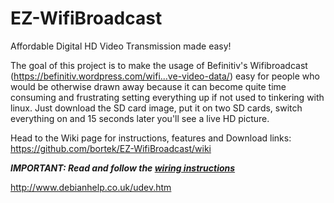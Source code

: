 # EZ-WifiBroadcast
Affordable Digital HD Video Transmission made easy!

The goal of this project is to make the usage of Befinitiv's Wifibroadcast (https://befinitiv.wordpress.com/wifi...ve-video-data/) easy for people who would be otherwise drawn away because it can become quite time consuming and frustrating setting everything up if not used to tinkering with linux. Just download the SD card image, put it on two SD cards, switch everything on and 15 seconds later you'll see a live HD picture.

Head to the Wiki page for instructions, features and Download links: https://github.com/bortek/EZ-WifiBroadcast/wiki

_**IMPORTANT: Read and follow the [wiring instructions](https://github.com/bortek/EZ-WifiBroadcast/wiki/Wiring)**_

http://www.debianhelp.co.uk/udev.htm

